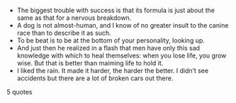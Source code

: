  - The biggest trouble with success is that its formula is just about the same as that for a nervous breakdown.
 - A dog is not almost-human, and I know of no greater insult to the canine race than to describe it as such.
 - To be beat is to be at the bottom of your personality, looking up.
 - And just then he realized in a flash that men have only this sad knowledge with which to heal themselves: when you lose life, you grow wise. But that is better than maiming life to hold it.
 - I liked the rain. It made it harder, the harder the better. I didn’t see accidents but there are a lot of broken cars out there.

5 quotes